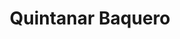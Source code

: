 ---
title: "Quintanar Baquero"
url: /ciudad-autonoma-de-buenos-aires/quintanar-baquero/
shop: agente inmobiliario
---